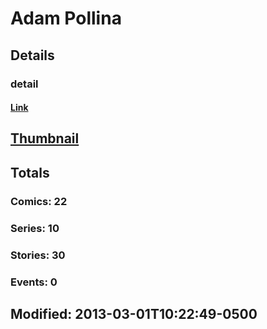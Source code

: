 # Adam  Pollina 
## Details
### detail
#### [Link](http://marvel.com/comics/creators/7979/adam_pollina?utm_campaign=apiRef&utm_source=225578a89fc76f3d20fbffda5d17a88d)
## [Thumbnail](http://i.annihil.us/u/prod/marvel/i/mg/9/20/4bb7c8a8b0165.jpg)
## Totals
### Comics: 22
### Series: 10
### Stories: 30
### Events: 0
## Modified: 2013-03-01T10:22:49-0500